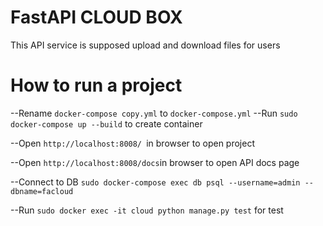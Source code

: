 # FastAPI   CLOUD BOX
This API service is supposed upload and download files for users 

# How to run a project
--Rename `docker-compose copy.yml` to `docker-compose.yml`
--Run `sudo docker-compose up --build` to create container


--Open `http://localhost:8008/ `in browser to open project 


--Open `http://localhost:8008/docs`in browser to open API docs page


--Connect to DB `sudo docker-compose exec db psql --username=admin --dbname=facloud`

--Run `sudo docker exec -it cloud python manage.py test` for test

